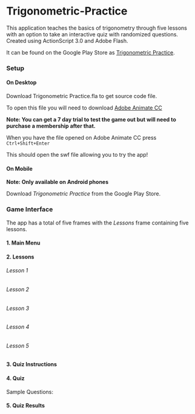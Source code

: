 # Trigonometric-Practice
This application teaches the basics of trigonometry through five lessons with an option to take an interactive quiz with randomized questions. Created using ActionScript 3.0 and Adobe Flash.

It can be found on the Google Play Store as [Trigonometric Practice](https://play.google.com/store/apps/details?id=air.arifazmi.trigonometricpractice&hl=en).

### Setup

#### On Desktop
Download Trigonometric Practice.fla to get source code file.

To open this file you will need to download [Adobe Animate CC](https://www.adobe.com/ca/products/animate.html)

**Note: You can get a 7 day trial to test the game out but will need to purchase a membership after that.**

When you have the file opened on Adobe Animate CC press `Ctrl+Shift+Enter`

This should open the swf file allowing you to try the app!

#### On Mobile
**Note: Only available on Android phones**

Download *Trigonometric Practice* from the Google Play Store.

### Game Interface
The app has a total of five frames with the *Lessons* frame containing five lessons.

#### 1. Main Menu

#### 2. Lessons

###### Lesson 1

###### Lesson 2

###### Lesson 3

###### Lesson 4

###### Lesson 5

#### 3. Quiz Instructions

#### 4. Quiz

Sample Questions:

#### 5. Quiz Results 
